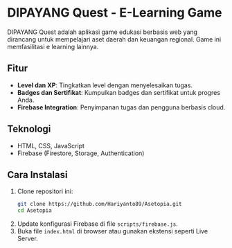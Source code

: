 # DIPAYANG Quest - E-Learning Game

DIPAYANG Quest adalah aplikasi game edukasi berbasis web yang dirancang untuk mempelajari aset daerah dan keuangan regional. Game ini memfasilitasi e learning lainnya.

## Fitur
- **Level dan XP**: Tingkatkan level dengan menyelesaikan tugas.
- **Badges dan Sertifikat**: Kumpulkan badges dan sertifikat untuk progres Anda.
- **Firebase Integration**: Penyimpanan tugas dan pengguna berbasis cloud.

## Teknologi
- HTML, CSS, JavaScript
- Firebase (Firestore, Storage, Authentication)

## Cara Instalasi
1. Clone repositori ini:
   ```bash
   git clone https://github.com/Hariyanto89/Asetopia.git
   cd Asetopia
   ```
2. Update konfigurasi Firebase di file `scripts/firebase.js`.
3. Buka file `index.html` di browser atau gunakan ekstensi seperti Live Server.
